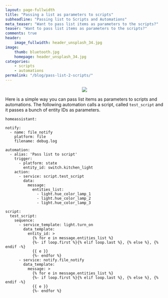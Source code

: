 ```yaml
---
layout: page-fullwidth
title: "Passing a list as parameters to scripts"
subheadline: "Passing list to Scripts and Automations"
meta_teaser: "Want to pass list items as parameters to the scripts?"
teaser: "Want to pass list items as parameters to the scripts?"
comments: true
header:
    image_fullwidth: header_unsplash_34.jpg
image:
    thumb: bluetooth.jpg
    homepage: header_unsplash_34.jpg
categories:
    - scripts
    - automations
permalink: "/blog/pass-list-2-scripts/"
---
```


<center><img src="{{site.url}}/images/bluetooth.jpg"></center>

Here is a simple way you can pass list items as parameters to scripts and automations. The following automation calls a script, called `test_script` and it passes a bunch of entity IDs as parameters. 

```
homeassistant:

notify:
  - name: file_notify
    platform: file
    filename: debug.log

automation:
  - alias: 'Pass list to script'
    trigger:
      - platform: state
        entity_id: switch.kitchen_light
    action:
      - service: script.test_script
        data:
          message:
            entities_list:
              - light.hue_color_lamp_1
              - light.hue_color_lamp_2
              - light.hue_color_lamp_3

script:
  test_script:
    sequence:
      - service_template: light.turn_on
        data_template:
          entity_id: >
            {% for e in message.entities_list %}
            {%- if loop.first %}{% elif loop.last %}, {% else %}, {% endif -%}
            {{ e }}
            {%- endfor %}
      - service: notify.file_notify
        data_template:
          message: >
		    {% for e in message.entities_list %}
            {%- if loop.first %}{% elif loop.last %}, {% else %}, {% endif -%}
            {{ e }}
            {%- endfor %}
```
